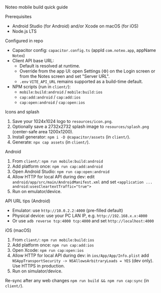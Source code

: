 Noteo mobile build quick guide

Prerequisites
- Android Studio (for Android) and/or Xcode on macOS (for iOS)
- Node.js LTS

Configured in repo
- Capacitor config: `capacitor.config.ts` (appId `com.noteo.app`, appName `Noteo`)
- Client API base URL:
  - Default is resolved at runtime.
  - Override from the app UI: open Settings (⚙) on the Login screen or from the Notes screen and set "Server URL".
  - `.env` `VITE_API_URL` remains supported as a build-time default.
- NPM scripts (run in `client/`):
  - `mobile:build:android` / `mobile:build:ios`
  - `cap:add:android` / `cap:add:ios`
  - `cap:open:android` / `cap:open:ios`

Icons and splash
1) Save your 1024x1024 logo to `resources/icon.png`.
2) Optionally save a 2732x2732 splash image to `resources/splash.png` (center-safe area 1200x1200).
3) Install generator: `npm i -D @capacitor/assets` (in `client/`).
4) Generate: `npx cap assets` (in `client/`).

Android
1) From `client/`: `npm run mobile:build:android`
2) Add platform once: `npm run cap:add:android`
3) Open Android Studio: `npm run cap:open:android`
4) Allow HTTP for local API during dev: edit `android/app/src/main/AndroidManifest.xml` and set
   `<application ... android:usesCleartextTraffic="true">`
5) Run on emulator/device.

API URL tips (Android)
- Emulator: use `http://10.0.2.2:4000` (pre-filled default)
- Physical device: use your PC LAN IP, e.g. `http://192.168.x.x:4000`
- Or use `adb reverse tcp:4000 tcp:4000` and set `http://localhost:4000`

iOS (macOS)
1) From `client/`: `npm run mobile:build:ios`
2) Add platform once: `npm run cap:add:ios`
3) Open Xcode: `npm run cap:open:ios`
4) Allow HTTP for local API during dev: in `ios/App/App/Info.plist` add
   `NSAppTransportSecurity -> NSAllowsArbitraryLoads = YES` (dev only). Use HTTPS in production.
5) Run on simulator/device.

Re-sync after any web changes
`npm run build && npm run cap:sync` (in `client/`).
